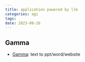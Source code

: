 ```yaml
---
title: application powered by llm
categories: agi
tags: 
date: 2023-08-26
---
```


## Gamma

- [Gamma](https://gamma.app/): text to ppt/word/website
